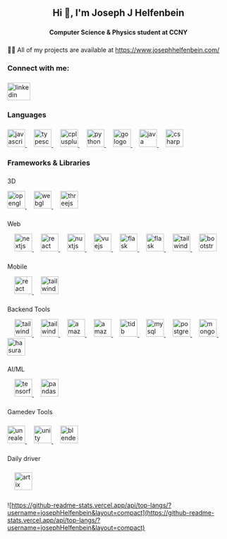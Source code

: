 <h2 align="center">Hi 👋, I'm Joseph J Helfenbein</h2>

###

<h4 align="center">Computer Science & Physics student at CCNY</h4>

###

<p align="left">👨‍💻 All of my projects are available at <a href="https://www.josephhelfenbein.com/" target="_blank">https://www.josephhelfenbein.com/</a></p>

###

<h3 align="left">Connect with me:</h3>

###

<div align="left">
  <a href="https://www.linkedin.com/in/joseph-j-helfenbein/" target="_blank">
    <img src="https://raw.githubusercontent.com/maurodesouza/profile-readme-generator/master/src/assets/icons/social/linkedin/default.svg" width="52" height="40" alt="linkedin logo"  />
  </a>
</div>

###

<h3 align="left">Languages</h3>

###
<div align="left">
  <a href="https://www.oracle.com/developer/javascript/" target="_blank" >
    <img src="https://skillicons.dev/icons?i=js" height="40" alt="javascript logo"  />
  </a>
  <img width="12" />
  <a href="https://www.typescriptlang.org/" target="_blank">
    <img src="https://skillicons.dev/icons?i=ts" height="40" alt="typescript logo"  />
  </a>
  <img width="12" />
  <a href="https://isocpp.org/" target="_blank">
    <img src="https://skillicons.dev/icons?i=cpp" height="40" alt="cplusplus logo"  />
  </a>
  <img width="12" />
  <a href="https://www.python.org/" target="_blank">
    <img src="https://skillicons.dev/icons?i=py" height="40" alt="python logo"  />
  </a>
  <img width="12" />
  <a href="https://go.dev/" target="_blank">
    <img src="https://skillicons.dev/icons?i=go" height="40" alt="go logo"  />
  </a>
  <img width="12" />
  <a href="https://www.java.com/en/" target="_blank" >
    <img src="https://skillicons.dev/icons?i=java" height="40" alt="java logo"  />
  </a>
  <img width="12" />
  <a href="https://dotnet.microsoft.com/en-us/languages/csharp" target="_blank">
    <img src="https://skillicons.dev/icons?i=cs" height="40" alt="csharp logo"  />
  </a>
  
</div>

###

<h3 align="left">Frameworks & Libraries</h3>

###

3D

<div align="left">
  <a href="https://www.opengl.org/" target="_blank">
    <img src="https://img.shields.io/badge/OpenGL-5586A4?logo=opengl&logoColor=white&style=for-the-badge" height="40" alt="opengl logo"  />
  </a>
  <img width="12" />
  <a href="https://www.khronos.org/webgl/" target="_blank">
    <img src="https://img.shields.io/badge/webgl-red?logo=webgl&style=for-the-badge&logoColor=white" height="40" alt="webgl logo"  />
  </a>
  <img width="12" />
  <a href="https://threejs.org/" target="_blank">
    <img src="https://img.shields.io/badge/Three.js-000000?logo=threedotjs&logoColor=white&style=for-the-badge" height="40" alt="threejs logo"  />
  </a>
</div>

###

Web

<div align="left">
  <img width="12" />
  <a href="https://nextjs.org/" target="_blank">
    <img src="https://img.shields.io/badge/Next.js-000000?logo=nextdotjs&logoColor=white&style=for-the-badge" height="40" alt="nextjs logo"  />
  </a>
  <img width="12" />
  <a href="https://react.dev/" target="_blank">
    <img src="https://img.shields.io/badge/React-20232A?style=for-the-badge&logo=react&logoColor=61DAFB" height="40" alt="react logo"  />
  </a>
<img width="12" />
   <a href="https://nuxt.com/" target="_blank">
 <img src="https://img.shields.io/badge/Nuxt.js-00DC82?logo=nuxtdotjs&logoColor=black&style=for-the-badge" height="40" alt="nuxtjs logo"  />
   </a>
  <img width="12" />
   <a href="https://vuejs.org/" target="_blank">
  <img src="https://img.shields.io/badge/Vue.js-4FC08D?logo=vuedotjs&logoColor=black&style=for-the-badge" height="40" alt="vuejs logo"  />
   </a>
  <img width="12" />
  <a href="https://flask.palletsprojects.com/en/stable/" target="_blank">
    <img src="https://img.shields.io/badge/flask-4590A1?logo=flask&logoColor=white&style=for-the-badge" height="40" alt="flask logo"  />
  </a>
  <img width="12" />
  <a href="https://spring.io/" target="_blank">
    <img src="https://img.shields.io/badge/spring-6DB33F?logo=spring&logoColor=white&style=for-the-badge" height="40" alt="flask logo"  />
  </a>
  <img width="12" />
  <a href="https://https://tailwindcss.com/" target="_blank">
    <img src="https://img.shields.io/badge/tailwind%20css-06B6D4?logo=tailwind%20css&logoColor=white&style=for-the-badge" height="40" alt="tailwind logo"  />
  </a>
  <img width="12" />
  <a href="https://getbootstrap.com/" target="_blank">
    <img src="https://img.shields.io/badge/Bootstrap-7952B3?logo=bootstrap&logoColor=white&style=for-the-badge" height="40" alt="bootstrap logo"  />
  </a>
</div>

  ###

  Mobile

<div align="left">
  <img width="12" />
  <a href="https://reactnative.dev/" target="_blank">
    <img src="https://img.shields.io/badge/React%20native-20232A?style=for-the-badge&logo=react&logoColor=61DAFB" height="40" alt="react native logo"  />
  </a>
   <img width="12" />
  <a href="https://expo.dev/" target="_blank">
    <img src="https://img.shields.io/badge/expo-000000?style=for-the-badge&logo=expo&logoColor=white" height="40" alt="tailwind logo"  />
  </a>
</div>

  ###

  Backend Tools

<div align="left">
 <img width="12" />
  <a href="https://supabase.com/" target="_blank">
    <img src="https://img.shields.io/badge/supabase-3FCF8E?logo=supabase&style=for-the-badge&logoColor=white" height="40" alt="tailwind logo"  />
  </a>
   <img width="12" />
  <a href="https://www.cloudflare.com/" target="_blank">
    <img src="https://img.shields.io/badge/cloudflare-F38020?style=for-the-badge&logo=cloudflare&logoColor=white" height="40" alt="tailwind logo"  />
  </a>
    <img width="12" />
<a href="https://aws.amazon.com/" target="_blank">
  <img src="https://img.shields.io/badge/aws-232F3E?logo=amazon%20web%20services&style=for-the-badge&logoColor=white" height="40" alt="amazonwebservices logo"  />
</a>
  <img width="12" />
<a href="https://cloud.google.com/" target="_blank">
  <img src="https://img.shields.io/badge/google%20cloud-4285F4?logo=amazon%20web%20services&style=for-the-badge&logoColor=white" height="40" alt="amazonwebservices logo"  />
</a>
     <img width="12" />
<a href="https://www.pingcap.com/" target="_blank">
 <img src="https://img.shields.io/badge/tidb-DC150B.svg?logo=data:image/svg%2bxml;base64,PHN2ZyB3aWR0aD0iODAiIGhlaWdodD0iODAiIHhtbG5zPSJodHRwOi8vd3d3LnczLm9yZy8yMDAwL3N2ZyIgdmlld0JveD0iMiA1IDQwIDQwIj4KPHBhdGggZmlsbD0iI2ZmZiIgZD0iTTE0LjI4NzYgMzcuNDAyOFYyMC45MTU1TDcuMjkxMDIgMjUuMDM4NFYxNi43OTI2TDIxLjI4ODIgOC41NDY4OEwyOC4yODQ4IDEyLjY2OThMMjEuMjg4MiAxNi43OTI2VjQxLjUyNTdMMTQuMjg3NiAzNy40MDI4WiIgLz4KPHBhdGggZmlsbD0iI2ZmZiIgZD0iTTI4LjI4NDIgMzcuNDAzMVYyMC45MTU5TDM1LjI4MDcgMTYuNzkzVjMzLjI4MDNMMjguMjg0MiAzNy40MDMxWiIgLz4KPC9zdmc+&style=for-the-badge" height="40" alt="tidb logo" />
</a>
  <img width="12" />
<a href="https://www.mysql.com/" target="_blank">
  <img src="https://img.shields.io/badge/mysql-4479A1?logo=mysql&style=for-the-badge&logoColor=white" height="40" alt="mysql logo"  />
</a>
  <img width="12" />
<a href="https://www.postgresql.org/" target="_blank">
  <img src="https://img.shields.io/badge/postgresql-4169E1?logo=postgresql&style=for-the-badge&logoColor=white" height="40" alt="postgresql logo"  />
</a>
  <img width="12" />
  <a href="https://www.mongodb.com/" target="_blank">
<img src="https://img.shields.io/badge/MongoDB-47A248?logo=mongodb&logoColor=white&style=for-the-badge" height="40" alt="mongodb logo"  />
  </a>
  <img width="12" />
  <a href="https://hasura.io/" target="_blank">
  <img src="https://img.shields.io/badge/Hasura-1EB4D4?logo=hasura&logoColor=white&style=for-the-badge" height="40" alt="hasura logo"  />
  </a>
  
</div>

###
AI/ML

  <div align="left">
  <img width="12" />
  <a href="https://www.tensorflow.org/" target="_blank">
    <img src="https://img.shields.io/badge/TensorFlow-FF6F00?logo=tensorflow&logoColor=white&style=for-the-badge" height="40" alt="tensorflow logo"  />
  </a>
  <img width="12" />
  <a href="https://pandas.pydata.org/" target="_blank">
    <img src="https://img.shields.io/badge/pandas-150458?logo=pandas&logoColor=white&style=for-the-badge" height="40" alt="pandas logo"  />
  </a>
</div>

###

<p align="left">Gamedev Tools</p>

###

<div align="left">
<a href="https://www.unrealengine.com/en-US" target="_blank">
  <img src="https://skillicons.dev/icons?i=unreal" height="40" alt="unrealengine logo"  />
</a>
  <img width="12" />
<a href="https://unity.com/" target="_blank">
  <img src="https://skillicons.dev/icons?i=unity" height="40" alt="unity logo"  />
</a>
  <img width="12" />
<a href="https://www.blender.org/" target="_blank">
  <img src="https://skillicons.dev/icons?i=blender" height="40" alt="blender logo"  />
</a>
</div>

###

<p align="left">Daily driver</p>

###

<div align="left">
 <img width="12" />
<a href="https://artixlinux.org/" target="_blank">
  <img src="https://img.shields.io/badge/Artix%20Linux-10A0CC?logo=artixlinux&logoColor=white&style=for-the-badge" height="40" alt="artix logo"  />
</a>
</div>

###

![https://github-readme-stats.vercel.app/api/top-langs/?username=josephHelfenbein&layout=compact](https://github-readme-stats.vercel.app/api/top-langs/?username=josephHelfenbein&layout=compact)

###
